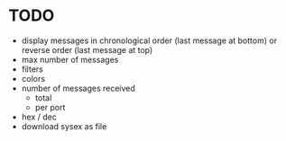 # TODO

- display messages in chronological order (last message at bottom) or reverse order (last message at top)
- max number of messages
- filters
- colors
- number of messages received
    - total
    - per port
- hex / dec
- download sysex as file
    